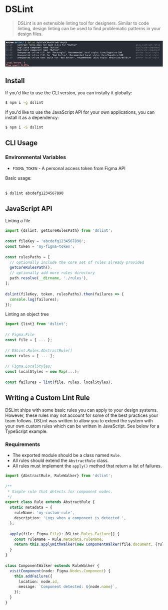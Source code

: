 # DSLint

> DSLint is an extensible linting tool for designers. Similar to code linting, design linting can be used to find problematic patterns in your design files.

![Figma](./screenshots/screenshot-1.png?raw=true)

## Install

If you'd like to use the CLI version, you can instally it globally:

```bash
$ npm i -g dslint
```

If you'd like to use the JavaScript API for your own applications, you can install it as a dependency:

```bash
$ npm i -S dslint
```

## CLI Usage

### Environmental Variables

- `FIGMA_TOKEN` - A personal access token from Figma API

Basic usage:

```bash

$ dslint abcdefg1234567890
```

## JavaScript API

Linting a file

```ts
import {dslint, getCoreRulesPath} from 'dslint';

const fileKey = 'abcdefg1234567890';
const token = 'my-figma-token';

const rulesPaths = [
  // optionally include the core set of rules already provided
  getCoreRulesPath(),
  // optionally add more rules directory
  path.resolve(__dirname, './rules'),
];

dslint(fileKey, token, rulesPaths).then(failures => {
  console.log(failures);
});
```

Linting an object tree

```ts
import {lint} from 'dslint';

// Figma.File
const file = { ... };

// DSLint.Rules.AbstractRule[]
const rules = [ ... ];

// Figma.LocalStyles;
const localStyles = new Map(...);

const failures = lint(file, rules, localStyles);
```

## Writing a Custom Lint Rule

DSLint ships with some basic rules you can apply to your design systems. However, these rules may not account for some of the best practices your team follows. DSLint was written to allow you to extend the system with your own custom rules which can be written in JavaScript. See below for a TypeScript example.

### Requirements

- The exported module should be a class named `Rule`.
- All rules should extend the `AbstractRule` class.
- All rules must implement the `apply()` method that return a list of failures.

```ts
import {AbstractRule, RuleWalker} from 'dslint';

/**
 * Simple rule that detects for component nodes.
 */
export class Rule extends AbstractRule {
  static metadata = {
    ruleName: 'my-custom-rule',
    description: 'Logs when a component is detected.',
  };

  apply(file: Figma.File): DSLint.Rules.Failure[] {
    const ruleName = Rule.metadata.ruleName;
    return this.applyWithWalker(new ComponentWalker(file.document, {ruleName}));
  }
}

class ComponentWalker extends RuleWalker {
  visitComponent(node: Figma.Nodes.Component) {
    this.addFailure({
      location: node.id,
      message: `Component detected: ${node.name}`,
    });
  }
}
```
